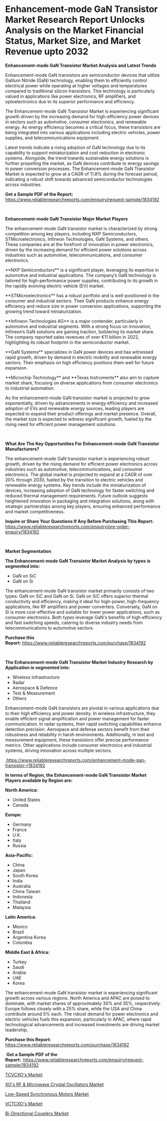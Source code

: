 <p><h1>Enhancement-mode GaN Transistor Market Research Report Unlocks Analysis on the Market Financial Status, Market Size, and Market Revenue upto 2032</h1></p><p><strong>Enhancement-mode GaN Transistor Market Analysis and Latest Trends</strong></p>
<p><p>Enhancement-mode GaN transistors are semiconductor devices that utilize Gallium Nitride (GaN) technology, enabling them to efficiently control electrical power while operating at higher voltages and temperatures compared to traditional silicon transistors. This technology is particularly valued in applications like power electronics, RF amplifiers, and optoelectronics due to its superior performance and efficiency. </p><p>The Enhancement-mode GaN Transistor Market is experiencing significant growth driven by the increasing demand for high-efficiency power devices in sectors such as automotive, consumer electronics, and renewable energy. As energy efficiency becomes a critical focus, these transistors are being integrated into various applications including electric vehicles, power supplies, and telecommunications equipment. </p><p>Latest trends indicate a rising adoption of GaN technology due to its capability to support miniaturization and cost reduction in electronic systems. Alongside, the trend towards sustainable energy solutions is further propelling the market, as GaN devices contribute to energy savings in power conversion processes. The Enhancement-mode GaN Transistor Market is expected to grow at a CAGR of 11.8% during the forecast period, indicating a robust shift towards advanced semiconductor technologies across industries.</p></p>
<p><strong>Get a Sample PDF of the Report:&nbsp;</strong> <a href="https://www.reliableresearchreports.com/enquiry/request-sample/1834192?utm_campaign=102&utm_medium=2&utm_source=Github&utm_content=ia&utm_term=13022025&utm_id=enhancement-mode-gan-transistor">https://www.reliableresearchreports.com/enquiry/request-sample/1834192</a></p>
<p>&nbsp;</p>
<p><strong>Enhancement-mode GaN Transistor Major Market Players</strong></p>
<p><p>The enhancement-mode GaN transistor market is characterized by strong competition among key players, including NXP Semiconductors, STMicroelectronics, Infineon Technologies, GaN Systems, and others. These companies are at the forefront of innovation in power electronics, driven by the increasing demand for efficient power solutions across industries such as automotive, telecommunications, and consumer electronics.</p><p>**NXP Semiconductors** is a significant player, leveraging its expertise in automotive and industrial applications. The company’s GaN technology is tailored for high-performance power supplies, contributing to its growth in the rapidly evolving electric vehicle (EV) market. </p><p>**STMicroelectronics** has a robust portfolio and is well-positioned in the consumer and industrial sectors. Their GaN products enhance energy efficiency and reduce size in power conversion applications, supporting the growing trend toward miniaturization.</p><p>**Infineon Technologies AG** is a major contender, particularly in automotive and industrial segments. With a strong focus on innovation, Infineon’s GaN solutions are gaining traction, bolstering its market share. The company reported sales revenues of over €11 billion in 2022, highlighting its robust footprint in the semiconductor market.</p><p>**GaN Systems** specializes in GaN power devices and has witnessed rapid growth, driven by demand in electric mobility and renewable energy sectors. Their emphasis on high efficiency positions them well for future expansion.</p><p>**Microchip Technology** and **Texas Instruments** also aim to capture market share, focusing on diverse applications from consumer electronics to industrial automation.</p><p>As the enhancement-mode GaN transistor market is projected to grow exponentially, driven by advancements in energy efficiency and increased adoption of EVs and renewable energy sources, leading players are expected to expand their product offerings and market presence. Overall, the market size is expected to witness significant growth, fueled by the rising need for efficient power management solutions.</p></p>
<p>&nbsp;</p>
<p><strong>What Are The Key Opportunities For Enhancement-mode GaN Transistor Manufacturers?</strong></p>
<p><p>The enhancement-mode GaN transistor market is experiencing robust growth, driven by the rising demand for efficient power electronics across industries such as automotive, telecommunications, and consumer electronics. The global market is projected to expand at a CAGR of over 20% through 2030, fueled by the transition to electric vehicles and renewable energy systems. Key trends include the miniaturization of devices, increasing adoption of GaN technology for faster switching and reduced thermal management requirements. Future outlook suggests heightened innovation in packaging and integration solutions, along with strategic partnerships among key players, ensuring enhanced performance and market competitiveness.</p></p>
<p><strong>Inquire or Share Your Questions If Any Before Purchasing This Report:</strong> <a href="https://www.reliableresearchreports.com/enquiry/pre-order-enquiry/1834192?utm_campaign=102&utm_medium=2&utm_source=Github&utm_content=ia&utm_term=13022025&utm_id=enhancement-mode-gan-transistor">https://www.reliableresearchreports.com/enquiry/pre-order-enquiry/1834192</a></p>
<p>&nbsp;</p>
<p><strong>Market Segmentation</strong></p>
<p><strong>The Enhancement-mode GaN Transistor Market Analysis by types is segmented into:</strong></p>
<p><ul><li>GaN on SiC</li><li>GaN on Si</li></ul></p>
<p><p>The enhancement-mode GaN transistor market primarily consists of two types: GaN on SiC and GaN on Si. GaN on SiC offers superior thermal conductivity and efficiency, making it ideal for high-power, high-frequency applications, like RF amplifiers and power converters. Conversely, GaN on Si is more cost-effective and suitable for lower power applications, such as consumer electronics. Both types leverage GaN's benefits of high efficiency and fast switching speeds, catering to diverse industry needs from telecommunications to automotive sectors.</p></p>
<p><strong>Purchase this Report:&nbsp;</strong><a href="https://www.reliableresearchreports.com/purchase/1834192?utm_campaign=102&utm_medium=2&utm_source=Github&utm_content=ia&utm_term=13022025&utm_id=enhancement-mode-gan-transistor">https://www.reliableresearchreports.com/purchase/1834192</a></p>
<p>&nbsp;</p>
<p><strong>The Enhancement-mode GaN Transistor Market Industry Research by Application is segmented into:</strong></p>
<p><ul><li>Wireless Infrastructure</li><li>Radar</li><li>Aerospace & Defence</li><li>Test & Measurement</li><li>Others</li></ul></p>
<p><p>Enhancement-mode GaN transistors are pivotal in various applications due to their high efficiency and power density. In wireless infrastructure, they enable efficient signal amplification and power management for faster communication. In radar systems, their rapid switching capabilities enhance detection precision. Aerospace and defense sectors benefit from their robustness and reliability in harsh environments. Additionally, in test and measurement equipment, these transistors offer precise performance metrics. Other applications include consumer electronics and industrial systems, driving innovation across multiple sectors.</p></p>
<p><a href="https://www.reliableresearchreports.com/enhancement-mode-gan-transistor-r1834192?utm_campaign=102&utm_medium=2&utm_source=Github&utm_content=ia&utm_term=13022025&utm_id=enhancement-mode-gan-transistor">&nbsp;https://www.reliableresearchreports.com/enhancement-mode-gan-transistor-r1834192</a></p>
<p><strong>In terms of Region, the Enhancement-mode GaN Transistor Market Players available by Region are:</strong></p>
<p>
    <p> <strong> North America: </strong>
        <ul>
            <li>United States</li>
            <li>Canada</li>
        </ul>
        </p> 
    <p> <strong> Europe: </strong>
        <ul>
            <li>Germany</li>
            <li>France</li>
            <li>U.K.</li>
            <li>Italy</li>
            <li>Russia</li>
        </ul>
        </p> 
    <p> <strong> Asia-Pacific: </strong>
        <ul>
            <li>China</li>
            <li>Japan</li>
            <li>South Korea</li>
            <li>India</li>
            <li>Australia</li>
            <li>China Taiwan</li>
            <li>Indonesia</li>
            <li>Thailand</li>
            <li>Malaysia</li>
        </ul>
        </p> 
    <p> <strong> Latin America: </strong>
        <ul>
            <li>Mexico</li>
            <li>Brazil</li>
            <li>Argentina Korea</li>
            <li>Colombia</li>
        </ul>
        </p> 
    <p> <strong> Middle East & Africa: </strong>
        <ul>
            <li>Turkey</li>
            <li>Saudi</li>
            <li>Arabia</li>
            <li>UAE</li>
            <li>Korea</li>
        </ul>
    </p>
    </p>
<p><p>The enhancement-mode GaN transistor market is experiencing significant growth across various regions. North America and APAC are poised to dominate, with market shares of approximately 30% and 35%, respectively. Europe follows closely with a 25% share, while the USA and China contribute around 5% each. The robust demand for power electronics and electric vehicles fuels this expansion, particularly in APAC, where rapid technological advancements and increased investments are driving market leadership.</p></p>
<p><strong>Purchase this Report: </strong><a href="https://www.reliableresearchreports.com/purchase/1834192?utm_campaign=102&utm_medium=2&utm_source=Github&utm_content=ia&utm_term=13022025&utm_id=enhancement-mode-gan-transistor">https://www.reliableresearchreports.com/purchase/1834192</a></p>
<p>&nbsp;<strong>Get a Sample PDF of the Report:&nbsp;&nbsp;</strong><a href="https://www.reliableresearchreports.com/enquiry/request-sample/1834192?utm_campaign=102&utm_medium=2&utm_source=Github&utm_content=ia&utm_term=13022025&utm_id=enhancement-mode-gan-transistor">https://www.reliableresearchreports.com/enquiry/request-sample/1834192</a></p>
<p><strong></strong></p>
<p><p><a href="https://github.com/dbichayison/Market-Research-Report-List-1/blob/main/tcvcxos-market.md?utm_campaign=102&utm_medium=2&utm_source=Github&utm_content=ia&utm_term=13022025&utm_id=enhancement-mode-gan-transistor">TCVCXO's Market</a></p><p><a href="https://github.com/gethunsides/Market-Research-Report-List-1/blob/main/xos-rf-microwave-crystal-oscillators-market.md?utm_campaign=102&utm_medium=2&utm_source=Github&utm_content=ia&utm_term=13022025&utm_id=enhancement-mode-gan-transistor">XO's RF & Microwave Crystal Oscillators Market</a></p><p><a href="https://github.com/pinzinyaah/Market-Research-Report-List-1/blob/main/low-speed-synchronous-motors-market.md?utm_campaign=102&utm_medium=2&utm_source=Github&utm_content=ia&utm_term=13022025&utm_id=enhancement-mode-gan-transistor">Low-Speed Synchronous Motors Market</a></p><p><a href="https://github.com/tumacaakesha78/Market-Research-Report-List-1/blob/main/vctcxos-market.md?utm_campaign=102&utm_medium=2&utm_source=Github&utm_content=ia&utm_term=13022025&utm_id=enhancement-mode-gan-transistor">VCTCXO's Market</a></p><p><a href="https://github.com/simurmarzoa/Market-Research-Report-List-1/blob/main/bi-directional-couplers-market.md?utm_campaign=102&utm_medium=2&utm_source=Github&utm_content=ia&utm_term=13022025&utm_id=enhancement-mode-gan-transistor">Bi-Directional Couplers Market</a></p></p>